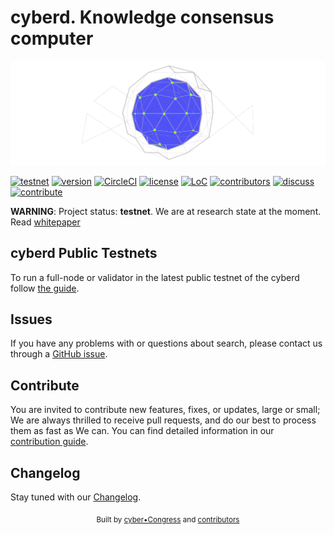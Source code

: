 
# cyberd. Knowledge consensus computer
![banner](logo.png)

[![testnet](https://img.shields.io/badge/testnet-euler--4-green.svg?style=flat-square)](https://github.com/cybercongress/cyberd/blob/master/docs/run_validator.md)
[![version](https://img.shields.io/github/release/cybercongress/cyberd.svg?style=flat-square)](https://github.com/cybercongress/cyberd/releases/latest)
[![CircleCI](https://img.shields.io/circleci/project/github/cybercongress/cyberd.svg?style=flat-square)](https://circleci.com/gh/cybercongress/cyberd/tree/master)
[![license](https://img.shields.io/badge/License-Cyber-brightgreen.svg?style=flat-square)](https://github.com/cybercongress/cyberd/blob/master/LICENSE)
[![LoC](https://tokei.rs/b1/github/cybercongress/cyberd)](https://github.com/cybercongress/cyberd)
[![contributors](https://img.shields.io/github/contributors/cybercongress/cyberd.svg?style=flat-square)](https://github.com/cybercongress/cyberd/graphs/contributors)
[![discuss](https://img.shields.io/badge/Join%20Us%20On-Telegram-2599D2.svg?style=flat-square)](https://t.me/fuckgoogle)
[![contribute](https://img.shields.io/badge/contributions-welcome-orange.svg?style=flat-square)](https://github.com/cybercongress/cyberd/blob/master/CONTRIBUTING.md)

**WARNING**: Project status: **testnet**. We are at research state at the moment.
Read [whitepaper](./docs/cyberd.md)

## cyberd Public Testnets

To run a full-node or validator in the latest public testnet of the cyberd follow [the guide](./docs/help/run_validator.md).

## Issues

If you have any problems with or questions about search, please contact us through a
 [GitHub issue](https://github.com/cybercongress/cyberd/issues).

## Contribute

You are invited to contribute new features, fixes, or updates, large or small; We are always thrilled to receive pull
 requests, and do our best to process them as fast as We can. You can find detailed information in our
 [contribution guide](./docs/contributing/contributing.md).


## Changelog

Stay tuned with our [Changelog](./CHANGELOG.md).

<div align="center">
  <sub>Built by
  <a href="https://twitter.com/cyber_devs">cyber•Congress</a> and
  <a href="https://github.com/cybercongress/cyberd/graphs/contributors">contributors</a>
</div>
